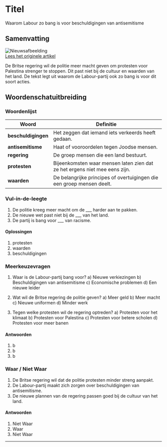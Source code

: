 # Titel

Waarom Labour zo bang is voor beschuldigingen van antisemitisme

## Samenvatting

![Nieuwsafbeelding](https://prod-img.standaard.be/public/nieuws/6jku9v-protest-in-support-of-palestine-action-in-central-london/alternates/BASE_SIXTEEN_NINE/Protest%20in%20support%20of%20Palestine%20Action%20in%20central%20London)   
[Lees het originele artikel](https://www.standaard.be/buitenland/hoe-labour-als-de-dood-is-voor-beschuldigingen-van-antisemitisme-zeker-na-de-aanslag-in-manchester/95377538.html)

De Britse regering wil de politie meer macht geven om protesten voor Palestina strenger te stoppen. Dit past niet bij de cultuur en waarden van het land. De tekst legt uit waarom de Labour-partij ook zo bang is voor dit soort acties.

## Woordenschatuitbreiding

### Woordenlijst

| Woord | Definitie |
|-------|-----------|
| **beschuldigingen** | Het zeggen dat iemand iets verkeerds heeft gedaan. |
| **antisemitisme** | Haat of vooroordelen tegen Joodse mensen. |
| **regering** | De groep mensen die een land bestuurt. |
| **protesten** | Bijeenkomsten waar mensen laten zien dat ze het ergens niet mee eens zijn. |
| **waarden** | De belangrijke principes of overtuigingen die een groep mensen deelt. |

### Vul-in-de-leegte
1. De politie kreeg meer macht om de ___ harder aan te pakken.
2. De nieuwe wet past niet bij de ___ van het land.
3. De partij is bang voor ___ van racisme.

#### Oplossingen
1. protesten
2. waarden
3. beschuldigingen

### Meerkeuzevragen
1. Waar is de Labour-partij bang voor?
   a) Nieuwe verkiezingen
   b) Beschuldigingen van antisemitisme
   c) Economische problemen
   d) Een nieuwe leider

2. Wat wil de Britse regering de politie geven?
   a) Meer geld
   b) Meer macht
   c) Nieuwe uniformen
   d) Minder werk

3. Tegen welke protesten wil de regering optreden?
   a) Protesten voor het klimaat
   b) Protesten voor Palestina
   c) Protesten voor betere scholen
   d) Protesten voor meer banen

#### Antwoorden
1. b
2. b
3. b

### Waar / Niet Waar
1. De Britse regering wil dat de politie protesten minder streng aanpakt.
2. De Labour-partij maakt zich zorgen over beschuldigingen van antisemitisme.
3. De nieuwe plannen van de regering passen goed bij de cultuur van het land.

#### Antwoorden
1. Niet Waar
2. Waar
3. Niet Waar
---